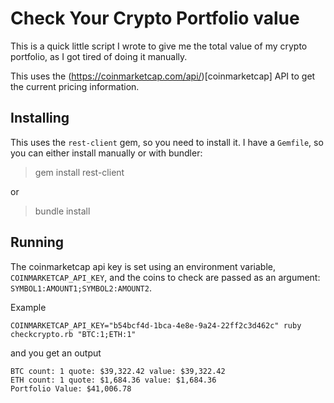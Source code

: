 # Check Your Crypto Portfolio value

This is a quick little script I wrote to give me the total value of my crypto portfolio, as I got tired of doing it manually.

This uses the (https://coinmarketcap.com/api/)[coinmarketcap] API to get the current pricing information.

## Installing

This uses the `rest-client` gem, so you need to install it. I have a `Gemfile`, so you can either install manually or with bundler:

> gem install rest-client

or

> bundle install

## Running

The coinmarketcap api key is set using an environment variable, `COINMARKETCAP_API_KEY`, and the coins to check are passed as an argument: `SYMBOL1:AMOUNT1;SYMBOL2:AMOUNT2`.

Example
```
COINMARKETCAP_API_KEY="b54bcf4d-1bca-4e8e-9a24-22ff2c3d462c" ruby checkcrypto.rb "BTC:1;ETH:1"
```

and you get an output

```
BTC count: 1 quote: $39,322.42 value: $39,322.42
ETH count: 1 quote: $1,684.36 value: $1,684.36
Portfolio Value: $41,006.78
```
